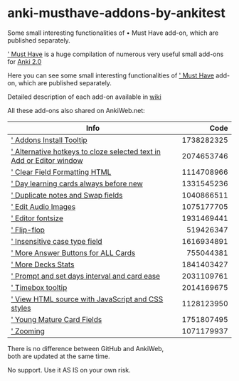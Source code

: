 # anki-musthave-addons-by-ankitest
Some small interesting functionalities of • Must Have add-on, which are published separately. 

[' Must Have](https://github.com/ankitest/anki-musthave-addon-by-ankitest) is a huge compilation of numerous very useful small add-ons for [Anki 2.0](http://ankisrs.net/)

Here you can see some small interesting functionalities of [' Must Have](https://ankiweb.net/shared/info/67643234) add-on, which are published separately.

Detailed description of each add-on available in [wiki](https://github.com/ankitest/anki-musthave-addons-by-ankitest/wiki)

All these add-ons also shared on AnkiWeb.net:

Info | Code
------------- | -------------:
[' Addons Install Tooltip](https://ankiweb.net/shared/info/1738282325) | 1738282325 
[' Alternative hotkeys to cloze selected text in Add or Editor window](https://ankiweb.net/shared/info/2074653746) | 2074653746 
[' Clear Field Formatting HTML](https://ankiweb.net/shared/info/1114708966) | 1114708966
[' Day learning cards always before new](https://ankiweb.net/shared/info/1331545236) | 1331545236 
[' Duplicate notes and Swap fields](https://ankiweb.net/shared/info/1040866511) | 1040866511 
[' Edit Audio Images](https://ankiweb.net/shared/info/1075177705) | 1075177705 
[' Editor fontsize](https://ankiweb.net/shared/info/1931469441) | 1931469441 
[' Flip-flop](https://ankiweb.net/shared/info/519426347) | 519426347 
[' Insensitive case type field](https://ankiweb.net/shared/info/1616934891) | 1616934891 
[' More Answer Buttons for ALL Cards](https://ankiweb.net/shared/info/755044381) | 755044381 
[' More Decks Stats](https://ankiweb.net/shared/info/1841403427) | 1841403427 
[' Prompt and set days interval and card ease](https://ankiweb.net/shared/info/2031109761) | 2031109761 
[' Timebox tooltip](https://ankiweb.net/shared/info/2014169675) | 2014169675 
[' View HTML source with JavaScript and CSS styles](https://ankiweb.net/shared/info/1128123950) | 1128123950 
[' Young Mature Card Fields](https://ankiweb.net/shared/info/1751807495) | 1751807495 
[' Zooming](https://ankiweb.net/shared/info/1071179937) | 1071179937 

There is no difference between GitHub and AnkiWeb,  
both are updated at the same time.  

No support. Use it AS IS on your own risk. 
